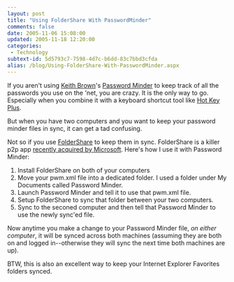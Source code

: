 ```yaml
---
layout: post
title: "Using FolderShare With PasswordMinder"
comments: false
date: 2005-11-06 15:08:00
updated: 2005-11-18 12:20:00
categories:
 - Technology
subtext-id: 5d5793c7-7598-4d7c-b6dd-83c7bbd3cfda
alias: /blog/Using-FolderShare-With-PasswordMinder.aspx
---
```



If you aren't using [Keith Brown](http://www.pluralsight.com/blogs/keith/default.aspx)'s [Password Minder](http://www.pluralsight.com/tools.aspx) to keep track of all the passwords you use on the 'net, you are crazy. It is the only way to go. Especially when you combine it with a keyboard shortcut tool like [Hot Key Plus](http://www.brianapps.net/hotkeyplus/).

But when you have two computers and you want to keep your password minder files in sync, it can get a tad confusing.

Not so if you use [FolderShare](http://www.foldershare.com/) to keep them in sync. FolderShare is a killer p2p app [recently acquired by Microsoft](http://www.microsoft.com/presspass/press/2005/nov05/11-03FolderSharePR.mspx). Here's how I use it with Password Minder:

  1. Install FolderShare on both of your computers
  2. Move your pwm.xml file into a dedicated folder. I used a folder under My Documents called Password Minder.
  3. Launch Password Minder and tell it to use that pwm.xml file.
  4. Setup FolderShare to sync that folder between your two computers.
  5. Sync to the seconed computer and then tell that Password Minder to use the newly sync'ed file.

Now anytime you make a change to your Password Minder file, _on either computer_, it will be synced across both machines (assuming they are both on and logged in--otherwise they will sync the next time both machines are up). 

BTW, this is also an excellent way to keep your Internet Explorer Favorites folders synced.
